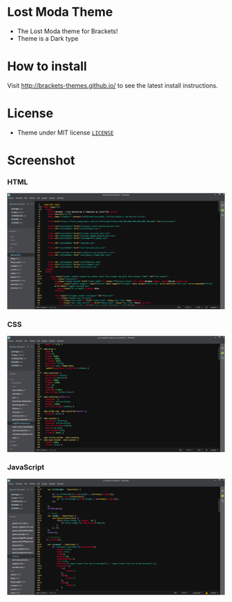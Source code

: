 # Lost Moda Theme
 
* The Lost Moda theme for Brackets!
* Theme is a Dark type


# How to install

Visit http://brackets-themes.github.io/ to see the latest install instructions.

# License

* Theme under MIT license [`LICENSE`](LICENSE)

# Screenshot

### HTML

![HTML Screenshot](https://github.com/flashrhymes/Lost-Moda/blob/master/Lost-Moda/screenshots/Html.png)

### CSS

![CSS Screenshot](https://github.com/flashrhymes/Lost-Moda/blob/master/Lost-Moda/screenshots/CSS.png)

### JavaScript

![JS Screenshot](https://github.com/flashrhymes/Lost-Moda/blob/master/Lost-Moda/screenshots/Javascript.png)
